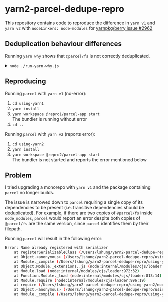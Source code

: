 # yarn2-parcel-dedupe-repro

This repository contains code to reproduce the difference in `yarn v1` and `yarn v2` with `nodeLinkers: node-modules` for [yarnpkg/berry issue #2962](https://github.com/yarnpkg/berry/issues/2962)

## Deduplication behaviour differences

Running `yarn why` shows that `@parcel/fs` is not correctly deduplicated.

<details>
    <summary><code>node ./run-yarn-why.js</code></summary>

```sh
========================================
[yarn 1] installing node_modules
========================================

========================================
[yarn 1] running "$ yarn why @parcel/fs"
========================================

yarn why v1.22.10
[1/4] 🤔 Why do we have the module "@parcel/fs"...?
[2/4] 🚚 Initialising dependency graph...
[3/4] 🔍 Finding dependency...
[4/4] 🚡 Calculating file sizes...
=> Found "@parcel/fs@2.0.0-beta.2"
info Reasons this module exists

-   "_project_#@repro1#parcel-app#parcel" depends on it
-   Hoisted from "_project_#@repro1#parcel-app#parcel#@parcel#fs"
-   Hoisted from "_project_#@repro1#parcel-app#parcel#@parcel#core#@parcel#fs"
-   Hoisted from "_project_#@repro1#parcel-app#parcel#@parcel#package-manager#@parcel#fs"
    info Disk size without dependencies: "144KB"
    info Disk size with unique dependencies: "5.15MB"
    info Disk size with transitive dependencies: "16.57MB"
    info Number of shared dependencies: 42
    ✨ Done in 0.78s.

========================================
[yarn 1] script completed
========================================

========================================
[yarn 2] installing node_modules
========================================

========================================
[yarn 2] running "$ yarn why @parcel/fs"
========================================

├─ @parcel/core@npm:2.0.0-beta.2
│ └─ @parcel/fs@npm:2.0.0-beta.2 [e36f7] (via npm:2.0.0-beta.2 [e36f7])
│
├─ @parcel/package-manager@npm:2.0.0-beta.2
│ └─ @parcel/fs@npm:2.0.0-beta.2 (via npm:2.0.0-beta.2)
│
├─ @parcel/package-manager@npm:2.0.0-beta.2 [e36f7]
│ └─ @parcel/fs@npm:2.0.0-beta.2 [e36f7] (via npm:2.0.0-beta.2 [e36f7])
│
└─ parcel@npm:2.0.0-beta.2
└─ @parcel/fs@npm:2.0.0-beta.2 [e36f7] (via npm:2.0.0-beta.2 [e36f7])

========================================
[yarn 2] script completed
========================================
```

</details>

## Reproducing

Running `parcel` with `yarn v1` (no-error):

1. `cd using-yarn1`
2. `yarn install`
3. `yarn workspace @repro1/parcel-app start`  
   The bundler is running without error
4. `cd ..`

Running `parcel` with `yarn v2` (reports error):

1. `cd using-yarn2`
2. `yarn install`
3. `yarn workspace @repro2/parcel-app start`  
   The bundler is not started and reports the error mentioned below

## Problem

I tried upgrading a monorepo with `yarn v1` and the package containing `parcel` no longer builds.

The issue is narrowed down to `parcel` requiring a single copy of its dependencies to be present (i.e. transitive dependencies should be deduplicated). For example, if there are two copies of `@parcel/fs` inside `node_modules`, `parcel` would report an error despite both copies of `@parcel/fs` are the same version, since `parcel` identifies them by their filepath.

Running `parcel` will result in the following error:

```sh
Error: Name already registered with serializer
    at registerSerializableClass (/Users/lshung/yarn2-parcel-dedupe-repro/using-yarn2/node_modules/@parcel/core/lib/serializer.js:30:11)
    at Object.<anonymous> (/Users/lshung/yarn2-parcel-dedupe-repro/using-yarn2/node_modules/@parcel/core/node_modules/@parcel/fs/lib/NodeFS.js:229:39)
    at Module._compile (/Users/lshung/yarn2-parcel-dedupe-repro/using-yarn2/node_modules/v8-compile-cache/v8-compile-cache.js:192:30)
    at Object.Module._extensions..js (node:internal/modules/cjs/loader:1121:10)
    at Module.load (node:internal/modules/cjs/loader:972:32)
    at Function.Module._load (node:internal/modules/cjs/loader:813:14)
    at Module.require (node:internal/modules/cjs/loader:996:19)
    at require (/Users/lshung/yarn2-parcel-dedupe-repro/using-yarn2/node_modules/v8-compile-cache/v8-compile-cache.js:159:20)
    at Object.<anonymous> (/Users/lshung/yarn2-parcel-dedupe-repro/using-yarn2/node_modules/@parcel/core/node_modules/@parcel/fs/lib/index.js:21:15)
    at Module._compile (/Users/lshung/yarn2-parcel-dedupe-repro/using-yarn2/node_modules/v8-compile-cache/v8-compile-cache.js:192:30)
```
